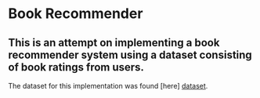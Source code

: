 # Book Recommender
## This is an attempt on implementing a book recommender system using a dataset consisting of book ratings from users.

The dataset for this implementation was found [here] [dataset].

[//]: # (References)
[dataset]: <http://guidetodatamining.com/assets/data/BX-Dump.zip>
